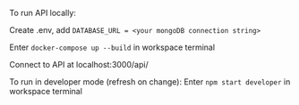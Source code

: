 To run API locally:

Create .env, add `DATABASE_URL = <your mongoDB connection string>`

Enter `docker-compose up --build` in workspace terminal

Connect to API at localhost:3000/api/

To run in developer mode (refresh on change): 
Enter `npm start developer` in workspace terminal